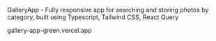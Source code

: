 GalleryApp - Fully responsive app for searching and storing photos by category, built using Typescript, Tailwind CSS, React Query

gallery-app-green.vercel.app
